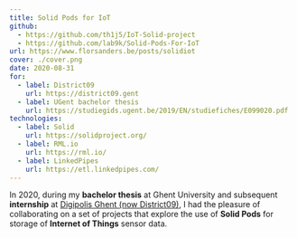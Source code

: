 ```yaml
---
title: Solid Pods for IoT
github:
  - https://github.com/th1j5/IoT-Solid-project
  - https://github.com/lab9k/Solid-Pods-For-IoT
url: https://www.florsanders.be/posts/solidiot
cover: ./cover.png
date: 2020-08-31
for:
  - label: District09
    url: https://district09.gent
  - label: UGent bachelor thesis
    url: https://studiegids.ugent.be/2019/EN/studiefiches/E099020.pdf
technologies:
  - label: Solid
    url: https://solidproject.org/
  - label: RML.io
    url: https://rml.io/
  - label: LinkedPipes
    url: https://etl.linkedpipes.com/
---
```


In 2020, during my **bachelor thesis** at Ghent University and subsequent **internship** at [Digipolis Ghent (now District09)](https://district09.gent/), I had the pleasure of collaborating on a set of projects that explore the use of **Solid Pods** for storage of **Internet of Things** sensor data.
